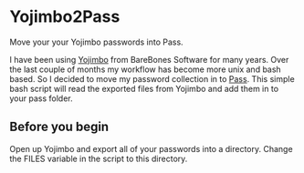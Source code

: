 Yojimbo2Pass
============

Move your your Yojimbo passwords into Pass. 

I have been using [Yojimbo](http://www.barebones.com/products/yojimbo/) from BareBones Software for many years.  Over the last couple of months my workflow has become more unix and bash based.  So I decided to move my password collection in to [Pass](http://www.passwordstore.org/).  This simple bash script will read the exported files from Yojimbo and add them in to your pass folder. 

## Before you begin

Open up Yojimbo and export all of your passwords into a directory.  Change the FILES variable in the script to this directory. 
